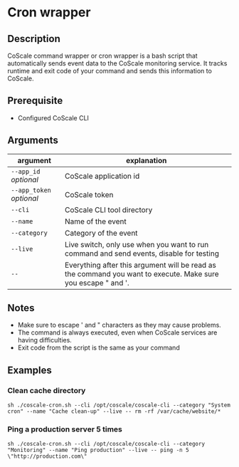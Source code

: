 # Cron wrapper

## Description
CoScale command wrapper or cron wrapper is a bash script that automatically sends event data to the CoScale monitoring service. It tracks runtime and exit code of your command and sends this information to CoScale.

## Prerequisite
* Configured CoScale CLI

## Arguments

argument | explanation
-------- | -----------
`--app_id` *optional*       | CoScale application id
`--app_token` *optional*    | CoScale token
`--cli`                     | CoScale CLI tool directory
`--name`                    | Name of the event
`--category`                | Category of the event
`--live`                    | Live switch, only use when you want to run command and send events, disable for testing
`--`                        | Everything after this argument will be read as the command you want to execute. Make sure you escape " and '.

## Notes
* Make sure to escape ' and " characters as they may cause problems.
* The command is always executed, even when CoScale services are having difficulties.
* Exit code from the script is the same as your command

## Examples

### Clean cache directory
`sh ./coscale-cron.sh --cli /opt/coscale/coscale-cli --category "System cron" --name "Cache clean-up" --live -- rm -rf /var/cache/website/*`

### Ping a production server 5 times
`sh ./coscale-cron.sh --cli /opt/coscale/coscale-cli --category "Monitoring" --name "Ping production" --live -- ping -n 5 \"http://production.com\"`
